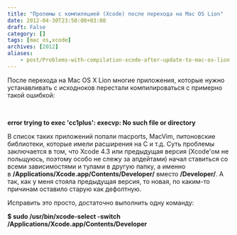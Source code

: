 ```yaml
---
title: "Пролемы с компиляцией (Xcode) после перехода на Mac OS Lion"
date: 2012-04-30T23:50:00+03:00
draft: False
category: []
tags: [mac os,xcode]
archives: [2012]
aliases:
    - post/Problems-with-compilation-xcode-after-update-to-mac-os-lion.aspx
---
```



После перехода на Mac OS X Lion многие приложения, которые нужно устанавливать с исходноков перестали компилироваться с примерно такой ошибкой:

 

**error trying to exec 'cc1plus': execvp: No such file or directory**

В список таких приложений попали macports, MacVim, питоновские библиотеки, которые имели расширения на C и т.д. Суть проблемы заключается в том, что Xcode 4.3 или предыдущая версия (Xcode'ом не польщуюсь, поэтому особо не слежу за апдейтами) начал ставиться со всеми зависимостями и тулами в другую папку, а именно в ****/Applications/Xcode.app/Contents/Developer/**** вместо ****/Developer/****. А так, как у меня стояла предыдущая версия, то новая, по каким-то причинам оставило старую как дефолтную. 

Исправить это просто, достаточно выполнить одну команду:

**$ sudo /usr/bin/xcode-select -switch /Applications/Xcode.app/Contents/Developer**

 

